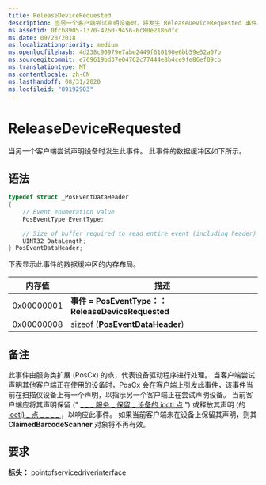 ```yaml
---
title: ReleaseDeviceRequested
description: 当另一个客户端尝试声明设备时，将发生 ReleaseDeviceRequested 事件。
ms.assetid: 0fcb8905-1370-4260-9456-6c80e2186dfc
ms.date: 09/28/2018
ms.localizationpriority: medium
ms.openlocfilehash: 4d238c90979e7abe2449f610190e6bb59e52a07b
ms.sourcegitcommit: e769619bd37e04762c77444e8b4ce9fe86ef09cb
ms.translationtype: MT
ms.contentlocale: zh-CN
ms.lasthandoff: 08/31/2020
ms.locfileid: "89192903"
---
```

# <a name="releasedevicerequested"></a>ReleaseDeviceRequested

当另一个客户端尝试声明设备时发生此事件。 此事件的数据缓冲区如下所示。

## <a name="syntax"></a>语法

```cpp
typedef struct _PosEventDataHeader
{
    // Event enumeration value
    PosEventType EventType;

    // Size of buffer required to read entire event (including header)
    UINT32 DataLength;
} PosEventDataHeader;
```

下表显示此事件的数据缓冲区的内存布局。

| 内存值          | 描述                               |
|-----------------------|-------------------------------------------|
| 0x00000001 | **事件 = PosEventType：： ReleaseDeviceRequested** |
| 0x00000008 | sizeof (**PosEventDataHeader**)                        |

## <a name="remarks"></a>备注

此事件由服务类扩展 (PosCx) 的点，代表设备驱动程序进行处理。 当客户端尝试声明其他客户端正在使用的设备时，PosCx 会在客户端上引发此事件，该事件当前在扫描仪设备上有一个声明，以指示另一个客户端正在尝试声明设备。 当前客户端应将其声明保留 (" [ \_ \_ \_ 服务 \_ 保留 \_ 设备的 ioctl 点](/windows-hardware/drivers/ddi/pointofservicedriverinterface/ni-pointofservicedriverinterface-ioctl_point_of_service_retain_device) ") 或释放其声明 (的 [ioctl) \_ 点 \_ \_ \_ \_ ](/windows-hardware/drivers/ddi/pointofservicedriverinterface/ni-pointofservicedriverinterface-ioctl_point_of_service_release_device) ，以响应此事件。 如果当前客户端未在设备上保留其声明，则其 **ClaimedBarcodeScanner** 对象将不再有效。

## <a name="requirements"></a>要求

**标头：** pointofservicedriverinterface